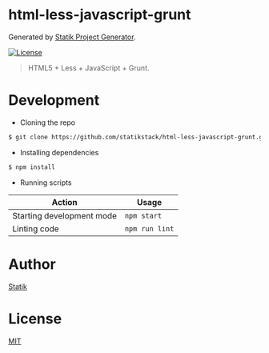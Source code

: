 # html-less-javascript-grunt

Generated by [Statik Project Generator](https://github.com/statikstack/generator-node).

[![License][license-badge]][license-url]

> HTML5 + Less + JavaScript + Grunt.

# Development

- Cloning the repo

```bash
$ git clone https://github.com/statikstack/html-less-javascript-grunt.git
```

- Installing dependencies

```bash
$ npm install
```

- Running scripts

| Action                    | Usage          |
| ------------------------- | -------------- |
| Starting development mode | `npm start`    |
| Linting code              | `npm run lint` |

# Author

[Statik](https://twitter.com/statikstack)

# License

[MIT](https://github.com/statikstack/html-less-javascript-grunt/blob/master/LICENSE)

[license-badge]: https://img.shields.io/github/license/statikstack/html-less-javascript-grunt.svg
[license-url]: https://opensource.org/licenses/MIT
